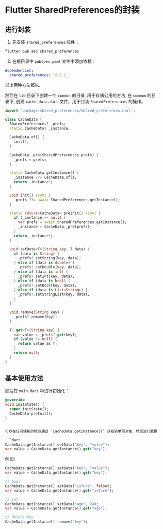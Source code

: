 # Flutter SharedPreferences的封装






## 进行封装

1. 先安装 `shared_preferences` 插件：
```bash
flutter pub add shared_preferences
```


2. 在根目录中 `pubspec.yaml` 文件中添加依赖：
```yaml
dependencies:
  shared_preferences: ^2.2.2
```

以上两种方法都以.


然后在 `lib` 目录下创建一个 `common` 的目录, 用于存储公用的方法, 在 `common` 的目录下, 创建 `cache_data.dart` 文件，用于封装 `SharedPreferences` 的操作。


```dart
import 'package:shared_preferences/shared_preferences.dart';

class CacheData {
  SharedPreferences? _prefs;
  static CacheData? _instance;

  CacheData.of() {
    init();
  }

  CacheData._pre(SharedPreferences prefs) {
    _prefs = prefs;
  }

  static CacheData getInstance() {
    _instance ??= CacheData.of();
    return _instance!;
  }

  void init() async {
    _prefs ??= await SharedPreferences.getInstance();
  }

  static Future<CacheData> preInit() async {
    if (_instance == null) {
      var prefs = await SharedPreferences.getInstance();
      _instance = CacheData._pre(prefs);
    }
    return _instance!;
  }

  void setData<T>(String key, T data) {
    if (data is String) {
      _prefs?.setString(key, data);
    } else if (data is double) {
      _prefs?.setDouble(key, data);
    } else if (data is int) {
      _prefs?.setInt(key, data);
    } else if (data is bool) {
      _prefs?.setBool(key, data);
    } else if (data is List<String>) {
      _prefs?.setStringList(key, data);
    }
  }

  void remove(String key) {
    _prefs?.remove(key);
  }

  T? get<T>(String key) {
    var value = _prefs?.get(key);
    if (value != null) {
      return value as T;
    }
    return null;
  }
}

```



## 基本使用方法


然后在 `main.dart` 中进行初始化：
```dart
@override
void initState() {
  super.initState();
  CacheData.preInit();
}


可以在任何使用的地方通过 `CacheData.getInstance()` 获取到单例对象，然后进行数据读写操作。

```dart
CacheData.getInstance().setData("key", "value");
var value = CacheData.getInstance().get("key");
```

例如:

```dart
CacheData.getInstance().setData("key", "value");
var value = CacheData.getInstance().get("key");

// bool
CacheData.getInstance().setData("isTure", false);
var value = CacheData.getInstance().get("isTure");

// int
CacheData.getInstance().setData("age", 24);
var value = CacheData.getInstance().get("age");

// delete key
CacheData.getInstance().remove("key");

```



